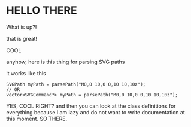 HELLO THERE
===

What is up?! 

that is great!

COOL

anyhow, here is this thing for parsing SVG paths

it works like this


    SVGPath myPath = parsePath("M0,0 10,0 0,10 10,10z");
    // OR 
    vector<SVGCommand*> myPath = parsePath("M0,0 10,0 0,10 10,10z");

YES, COOL RIGHT?
and then you can look at the class definitions for everything because I am lazy and do not want to write documentation at this moment. SO THERE.

